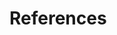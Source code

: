# References

[^1]: [ZK Getting Started/Get ZK Up and Running with MVC](ZK Getting Started/Get ZK Up and Running with MVC "wikilink")

[^2]: [ MVVM in Developer's Reference](ZK Developer's Reference/MVVM "wikilink")

[^3]: [SearchViewModel.java](https://code.google.com/p/zkbooks/source/browse/trunk/gettingStarted/getZkUp/src/tutorial/SearchViewModel.java)

[^4]: [ZK Developer's Reference/MVC/View/Template](ZK Developer's Reference/MVC/View/Template "wikilink")

[^5]: [ZK Developer's Reference/MVC/View/Template/Listbox Template](ZK Developer's Reference/MVC/View/Template/Listbox Template "wikilink")

[^6]: [searchMvvm.zul](https://code.google.com/p/zkbooks/source/browse/trunk/gettingStarted/getZkUp/WebContent/searchMvvm.zul)
